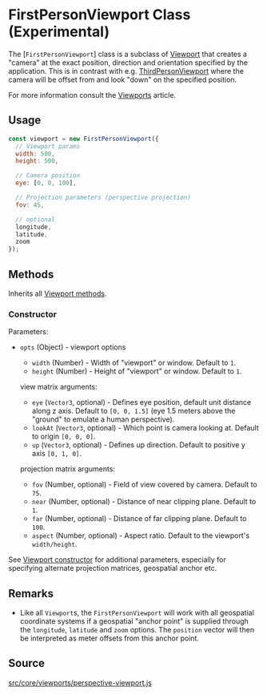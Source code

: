 # FirstPersonViewport Class (Experimental)

The [`FirstPersonViewport`] class is a subclass of [Viewport](/docs/api-reference/viewport.md) that creates a "camera" at the exact position, direction and orientation specified by the application. This is in contrast with e.g. [ThirdPersonViewport](/docs/api-reference/viewport.md) where the camera will be offset from and look "down" on the specified position.

For more information consult the [Viewports](/docs/advanced/viewports.md) article.

## Usage

```js
const viewport = new FirstPersonViewport({
  // Viewport params
  width: 500,
  height: 500,

  // Camera position
  eye: [0, 0, 100],

  // Projection parameters (perspective projection)
  fov: 45,

  // optional
  longitude,
  latitude,
  zoom
});
```

## Methods

Inherits all [Viewport methods](/docs/api-reference/viewport.md#methods).

### Constructor

Parameters:
- `opts` (Object) - viewport options
  * `width` (Number) - Width of "viewport" or window. Default to `1`.
  * `height` (Number) - Height of "viewport" or window. Default to `1`.

  view matrix arguments:
  * `eye` (`Vector3`, optional) - Defines eye position, default unit distance along z axis.
    Default to `[0, 0, 1.5]` (eye 1.5 meters above the "ground" to emulate a human perspective).
  * `lookAt` (`Vector3`, optional) - Which point is camera looking at. Default to origin `[0, 0, 0]`.
  * `up` (`Vector3`, optional) - Defines up direction. Default to positive y axis `[0, 1, 0]`.

  projection matrix arguments:
  * `fov` (Number, optional) - Field of view covered by camera. Default to `75`.
  * `near` (Number, optional) - Distance of near clipping plane. Default to `1`.
  * `far` (Number, optional) - Distance of far clipping plane. Default to `100`.
  * `aspect` (Number, optional) - Aspect ratio. Default to the viewport's `width/height`.

See [Viewport constructor](/docs/api-reference/viewport.md#constructor) for additional parameters, especially for specifying alternate projection matrices, geospatial anchor etc.

## Remarks

* Like all `Viewport`s, the `FirstPersonViewport` will work with all geospatial coordinate systems if a geospatial "anchor point" is supplied through the `longitude`, `latitude` and `zoom` options. The `position` vector will then be interpreted as meter offsets from this anchor point.

## Source

[src/core/viewports/perspective-viewport.js](https://github.com/uber/deck.gl/blob/5.0-release/src/core/viewports/perspective-viewport.js)
